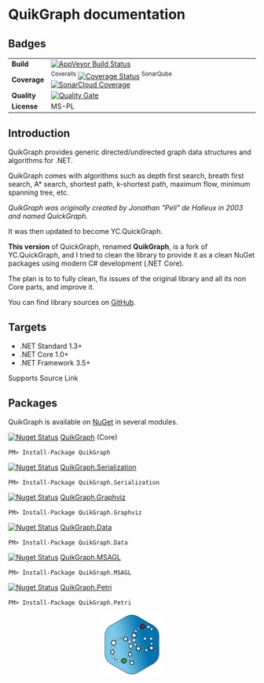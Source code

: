 # QuikGraph documentation

## Badges

| | |
| --- | --- |
| **Build** | [![AppVeyor Build Status](https://ci.appveyor.com/api/projects/status/github/KeRNeLith/QuikGraph?branch=master&svg=true)](https://ci.appveyor.com/project/KeRNeLith/quikgraph) |
| **Coverage** | <sup>Coveralls</sup> [![Coverage Status](https://coveralls.io/repos/github/KeRNeLith/QuikGraph/badge.svg?branch=master)](https://coveralls.io/github/KeRNeLith/quikgraph?branch=master) <sup>SonarQube</sup> [![SonarCloud Coverage](https://sonarcloud.io/api/project_badges/measure?project=quikgraph&metric=coverage)](https://sonarcloud.io/component_measures/metric/coverage/list?id=quikgraph) | 
| **Quality** | [![Quality Gate](https://sonarcloud.io/api/project_badges/measure?project=quikgraph&metric=alert_status)](https://sonarcloud.io/dashboard?id=quikgraph) | 
| **License** | MS-PL |

## Introduction

QuikGraph provides generic directed/undirected graph data structures and algorithms for .NET.

QuikGraph comes with algorithms such as depth first search, breath first search, A* search, shortest path, k-shortest path, maximum flow, minimum spanning tree, etc.

*QuikGraph was originally created by Jonathan "Peli" de Halleux in 2003 and named QuickGraph.*

It was then updated to become YC.QuickGraph.

**This version** of QuickGraph, renamed **QuikGraph**, is a fork of YC.QuickGraph, and I tried to clean the library to provide it as a clean NuGet packages using modern C# development (.NET Core).

The plan is to to fully clean, fix issues of the original library and all its non Core parts, and improve it.

You can find library sources on [GitHub](https://github.com/KeRNeLith/QuikGraph).

## Targets

- .NET Standard 1.3+
- .NET Core 1.0+
- .NET Framework 3.5+

Supports Source Link

## Packages

QuikGraph is available on [NuGet](https://www.nuget.org) in several modules.

[![Nuget Status](https://img.shields.io/nuget/v/quikgraph.svg)](https://www.nuget.org/packages/QuikGraph) [QuikGraph](https://www.nuget.org/packages/QuikGraph) (Core)

    PM> Install-Package QuikGraph

[![Nuget Status](https://img.shields.io/nuget/v/quikgraph.serialization.svg)](https://www.nuget.org/packages/QuikGraph.Serialization) [QuikGraph.Serialization](https://www.nuget.org/packages/QuikGraph.Serialization)

    PM> Install-Package QuikGraph.Serialization

[![Nuget Status](https://img.shields.io/nuget/v/quikgraph.graphviz.svg)](https://www.nuget.org/packages/QuikGraph.Graphviz) [QuikGraph.Graphviz](https://www.nuget.org/packages/QuikGraph.Graphviz)

    PM> Install-Package QuikGraph.Graphviz

[![Nuget Status](https://img.shields.io/nuget/v/quikgraph.data.svg)](https://www.nuget.org/packages/QuikGraph.Data) [QuikGraph.Data](https://www.nuget.org/packages/QuikGraph.Data)

    PM> Install-Package QuikGraph.Data

[![Nuget Status](https://img.shields.io/nuget/v/quikgraph.msagl.svg)](https://www.nuget.org/packages/QuikGraph.MSAGL) [QuikGraph.MSAGL](https://www.nuget.org/packages/QuikGraph.MSAGL)

    PM> Install-Package QuikGraph.MSAGL

[![Nuget Status](https://img.shields.io/nuget/v/quikgraph.petri.svg)](https://www.nuget.org/packages/QuikGraph.Petri) [QuikGraph.Petri](https://www.nuget.org/packages/QuikGraph.Petri)

    PM> Install-Package QuikGraph.Petri

<img src="images/quikgraph_logo.png" width="128" height="128" style="display: block; margin-left: auto; margin-right: auto" />